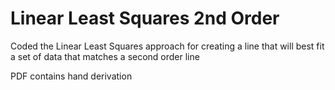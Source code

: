 # Linear Least Squares 2nd Order

Coded the Linear Least Squares approach for creating a line that will best fit a set of data that matches a second order line

PDF contains hand derivation
